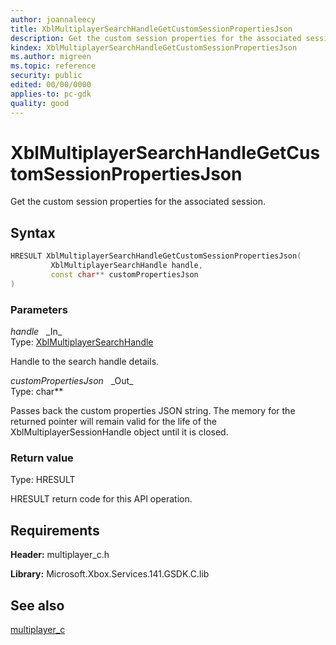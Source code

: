 ```yaml
---
author: joannaleecy
title: XblMultiplayerSearchHandleGetCustomSessionPropertiesJson
description: Get the custom session properties for the associated session.
kindex: XblMultiplayerSearchHandleGetCustomSessionPropertiesJson
ms.author: migreen
ms.topic: reference
security: public
edited: 00/00/0000
applies-to: pc-gdk
quality: good
---
```


# XblMultiplayerSearchHandleGetCustomSessionPropertiesJson  

Get the custom session properties for the associated session.  

## Syntax  
  
```cpp
HRESULT XblMultiplayerSearchHandleGetCustomSessionPropertiesJson(  
         XblMultiplayerSearchHandle handle,  
         const char** customPropertiesJson  
)  
```  
  
### Parameters  
  
*handle* &nbsp;&nbsp;\_In\_  
Type: [XblMultiplayerSearchHandle](../handles/xblmultiplayersearchhandle.md)  
  
Handle to the search handle details.  
  
*customPropertiesJson* &nbsp;&nbsp;\_Out\_  
Type: char**  
  
Passes back the custom properties JSON string. The memory for the returned pointer will remain valid for the life of the XblMultiplayerSessionHandle object until it is closed.  
  
  
### Return value  
Type: HRESULT
  
HRESULT return code for this API operation.
  
## Requirements  
  
**Header:** multiplayer_c.h
  
**Library:** Microsoft.Xbox.Services.141.GSDK.C.lib
  
## See also  
[multiplayer_c](../multiplayer_c_members.md)  
  
  